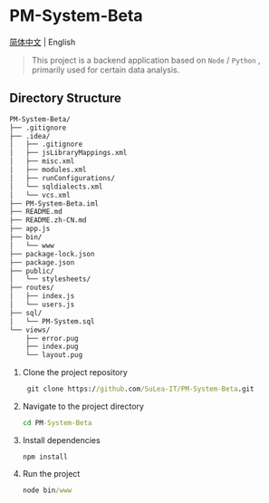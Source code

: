 # PM-System-Beta
[简体中文](https://github.com/SuLea-IT/PM-System-Beta/blob/main/README.md) | English

> This project is a backend application based on `Node` / `Python` , primarily used for certain data analysis.

## Directory Structure

```bash
PM-System-Beta/
├── .gitignore
├── .idea/
│   ├── .gitignore
│   ├── jsLibraryMappings.xml
│   ├── misc.xml
│   ├── modules.xml
│   ├── runConfigurations/
│   └── sqldialects.xml
│   └── vcs.xml
├── PM-System-Beta.iml
├── README.md
├── README.zh-CN.md
├── app.js
├── bin/
│   └── www
├── package-lock.json
├── package.json
├── public/
│   └── stylesheets/
├── routes/
│   ├── index.js
│   └── users.js
├── sql/
│   └── PM-System.sql
└── views/
    ├── error.pug
    ├── index.pug
    └── layout.pug

```


1. Clone the project repository

   ```cmd
    git clone https://github.com/SuLea-IT/PM-System-Beta.git
   ```

2. Navigate to the project directory

   ```cmd
   cd PM-System-Beta
   ```

3. Install dependencies

   ```
   npm install
   ```

4. Run the project

   ```cmd
   node bin/www
   ```
